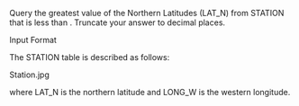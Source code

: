 Query the greatest value of the Northern Latitudes (LAT_N) from STATION that is less than . Truncate your answer to  decimal places.

Input Format

The STATION table is described as follows:

Station.jpg

where LAT_N is the northern latitude and LONG_W is the western longitude.